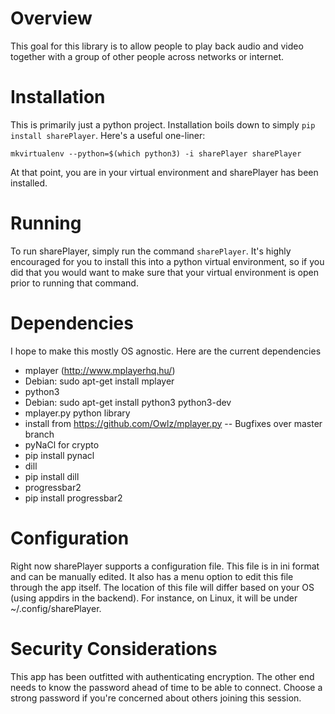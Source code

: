 # Overview
This goal for this library is to allow people to play back audio and video together with a group of other people across networks or internet.

# Installation
This is primarily just a python project. Installation boils down to simply `pip install sharePlayer`. Here's a useful one-liner:

`mkvirtualenv --python=$(which python3) -i sharePlayer sharePlayer`

At that point, you are in your virtual environment and sharePlayer has been installed.

# Running
To run sharePlayer, simply run the command `sharePlayer`. It's highly encouraged for you to install this into a python virtual environment, so if you did that you would want to make sure that your virtual environment is open prior to running that command.


# Dependencies
I hope to make this mostly OS agnostic. Here are the current dependencies
 - mplayer (http://www.mplayerhq.hu/)
  - Debian: sudo apt-get install mplayer
 - python3
  - Debian: sudo apt-get install python3 python3-dev
 - mplayer.py python library
  - install from https://github.com/Owlz/mplayer.py -- Bugfixes over master branch
 - pyNaCl for crypto
  - pip install pynacl
 - dill
  - pip install dill
 - progressbar2
  - pip install progressbar2

# Configuration
Right now sharePlayer supports a configuration file. This file is in ini format and can be manually edited. It also has a menu option to edit this file through the app itself. The location of this file will differ based on your OS (using appdirs in the backend). For instance, on Linux, it will be under ~/.config/sharePlayer.


# Security Considerations
This app has been outfitted with authenticating encryption. The other end needs to know the password ahead of time to be able to connect. Choose a strong password if you're concerned about others joining this session.


